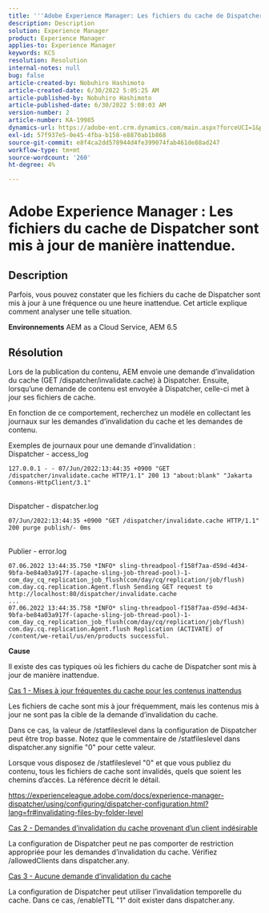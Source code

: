 ```yaml
---
title: '''Adobe Experience Manager: Les fichiers du cache de Dispatcher sont mis à jour de manière inattendue.'
description: Description
solution: Experience Manager
product: Experience Manager
applies-to: Experience Manager
keywords: KCS
resolution: Resolution
internal-notes: null
bug: false
article-created-by: Nobuhiro Hashimoto
article-created-date: 6/30/2022 5:05:25 AM
article-published-by: Nobuhiro Hashimoto
article-published-date: 6/30/2022 5:08:03 AM
version-number: 2
article-number: KA-19985
dynamics-url: https://adobe-ent.crm.dynamics.com/main.aspx?forceUCI=1&pagetype=entityrecord&etn=knowledgearticle&id=b083b13c-32f8-ec11-bb3d-000d3a5b0be0
exl-id: 57f937e5-0e45-4fba-b158-e8870ab1b868
source-git-commit: e8f4ca2dd578944d4fe399074fab461de88ad247
workflow-type: tm+mt
source-wordcount: '260'
ht-degree: 4%

---
```


# Adobe Experience Manager : Les fichiers du cache de Dispatcher sont mis à jour de manière inattendue.

## Description


Parfois, vous pouvez constater que les fichiers du cache de Dispatcher sont mis à jour à une fréquence ou une heure inattendue. Cet article explique comment analyser une telle situation.

<b>Environnements</b>
AEM as a Cloud Service, AEM 6.5


## Résolution


Lors de la publication du contenu, AEM envoie une demande d’invalidation du cache (GET /dispatcher/invalidate.cache) à Dispatcher. Ensuite, lorsqu’une demande de contenu est envoyée à Dispatcher, celle-ci met à jour ses fichiers de cache.

En fonction de ce comportement, recherchez un modèle en collectant les journaux sur les demandes d’invalidation du cache et les demandes de contenu.

Exemples de journaux pour une demande d’invalidation :
<br>Dispatcher - access_log


```
127.0.0.1 - - 07/Jun/2022:13:44:35 +0900 "GET /dispatcher/invalidate.cache HTTP/1.1" 200 13 "about:blank" "Jakarta Commons-HttpClient/3.1"
```

<br>Dispatcher - dispatcher.log


```
07/Jun/2022:13:44:35 +0900 "GET /dispatcher/invalidate.cache HTTP/1.1" 200 purge publish/- 0ms
```

<br>Publier - error.log


```
07.06.2022 13:44:35.750 *INFO* sling-threadpool-f158f7aa-d59d-4d34-9bfa-be84a03a917f-(apache-sling-job-thread-pool)-1-com_day_cq_replication_job_flush(com/day/cq/replication/job/flush) com.day.cq.replication.Agent.flush Sending GET request to http://localhost:80/dispatcher/invalidate.cache
...
07.06.2022 13:44:35.758 *INFO* sling-threadpool-f158f7aa-d59d-4d34-9bfa-be84a03a917f-(apache-sling-job-thread-pool)-1-com_day_cq_replication_job_flush(com/day/cq/replication/job/flush) com.day.cq.replication.Agent.flush Replication (ACTIVATE) of /content/we-retail/us/en/products successful.
```




<b>Cause</b>

Il existe des cas typiques où les fichiers du cache de Dispatcher sont mis à jour de manière inattendue.


<u>Cas 1 - Mises à jour fréquentes du cache pour les contenus inattendus</u>

Les fichiers de cache sont mis à jour fréquemment, mais les contenus mis à jour ne sont pas la cible de la demande d’invalidation du cache.

Dans ce cas, la valeur de /statfileslevel dans la configuration de Dispatcher peut être trop basse. Notez que le commentaire de /statfileslevel dans dispatcher.any signifie &quot;0&quot; pour cette valeur.

Lorsque vous disposez de /statfileslevel &quot;0&quot; et que vous publiez du contenu, tous les fichiers de cache sont invalidés, quels que soient les chemins d’accès. La référence décrit le détail.

https://experienceleague.adobe.com/docs/experience-manager-dispatcher/using/configuring/dispatcher-configuration.html?lang=fr#invalidating-files-by-folder-level


<u>Cas 2 - Demandes d’invalidation du cache provenant d’un client indésirable</u>

La configuration de Dispatcher peut ne pas comporter de restriction appropriée pour les demandes d’invalidation du cache. Vérifiez /allowedClients dans dispatcher.any.


<u>Cas 3 - Aucune demande d’invalidation du cache</u>

La configuration de Dispatcher peut utiliser l’invalidation temporelle du cache. Dans ce cas, /enableTTL &quot;1&quot; doit exister dans dispatcher.any.
